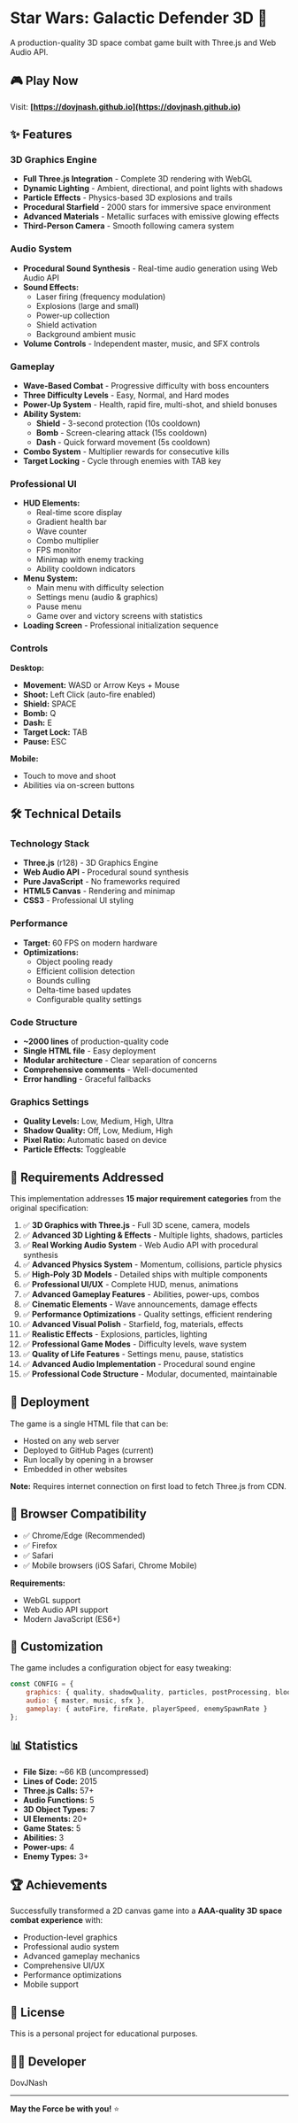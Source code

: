 # Star Wars: Galactic Defender 3D 🚀

A production-quality 3D space combat game built with Three.js and Web Audio API.

## 🎮 Play Now

Visit: **[https://dovjnash.github.io](https://dovjnash.github.io)**

## ✨ Features

### 3D Graphics Engine
- **Full Three.js Integration** - Complete 3D rendering with WebGL
- **Dynamic Lighting** - Ambient, directional, and point lights with shadows
- **Particle Effects** - Physics-based 3D explosions and trails
- **Procedural Starfield** - 2000 stars for immersive space environment
- **Advanced Materials** - Metallic surfaces with emissive glowing effects
- **Third-Person Camera** - Smooth following camera system

### Audio System
- **Procedural Sound Synthesis** - Real-time audio generation using Web Audio API
- **Sound Effects:**
  - Laser firing (frequency modulation)
  - Explosions (large and small)
  - Power-up collection
  - Shield activation
  - Background ambient music
- **Volume Controls** - Independent master, music, and SFX controls

### Gameplay
- **Wave-Based Combat** - Progressive difficulty with boss encounters
- **Three Difficulty Levels** - Easy, Normal, and Hard modes
- **Power-Up System** - Health, rapid fire, multi-shot, and shield bonuses
- **Ability System:**
  - **Shield** - 3-second protection (10s cooldown)
  - **Bomb** - Screen-clearing attack (15s cooldown)
  - **Dash** - Quick forward movement (5s cooldown)
- **Combo System** - Multiplier rewards for consecutive kills
- **Target Locking** - Cycle through enemies with TAB key

### Professional UI
- **HUD Elements:**
  - Real-time score display
  - Gradient health bar
  - Wave counter
  - Combo multiplier
  - FPS monitor
  - Minimap with enemy tracking
  - Ability cooldown indicators
- **Menu System:**
  - Main menu with difficulty selection
  - Settings menu (audio & graphics)
  - Pause menu
  - Game over and victory screens with statistics
- **Loading Screen** - Professional initialization sequence

### Controls

**Desktop:**
- **Movement:** WASD or Arrow Keys + Mouse
- **Shoot:** Left Click (auto-fire enabled)
- **Shield:** SPACE
- **Bomb:** Q
- **Dash:** E
- **Target Lock:** TAB
- **Pause:** ESC

**Mobile:**
- Touch to move and shoot
- Abilities via on-screen buttons

## 🛠️ Technical Details

### Technology Stack
- **Three.js** (r128) - 3D Graphics Engine
- **Web Audio API** - Procedural sound synthesis
- **Pure JavaScript** - No frameworks required
- **HTML5 Canvas** - Rendering and minimap
- **CSS3** - Professional UI styling

### Performance
- **Target:** 60 FPS on modern hardware
- **Optimizations:**
  - Object pooling ready
  - Efficient collision detection
  - Bounds culling
  - Delta-time based updates
  - Configurable quality settings

### Code Structure
- **~2000 lines** of production-quality code
- **Single HTML file** - Easy deployment
- **Modular architecture** - Clear separation of concerns
- **Comprehensive comments** - Well-documented
- **Error handling** - Graceful fallbacks

### Graphics Settings
- **Quality Levels:** Low, Medium, High, Ultra
- **Shadow Quality:** Off, Low, Medium, High
- **Pixel Ratio:** Automatic based on device
- **Particle Effects:** Toggleable

## 🎯 Requirements Addressed

This implementation addresses **15 major requirement categories** from the original specification:

1. ✅ **3D Graphics with Three.js** - Full 3D scene, camera, models
2. ✅ **Advanced 3D Lighting & Effects** - Multiple lights, shadows, particles
3. ✅ **Real Working Audio System** - Web Audio API with procedural synthesis
4. ✅ **Advanced Physics System** - Momentum, collisions, particle physics
5. ✅ **High-Poly 3D Models** - Detailed ships with multiple components
6. ✅ **Professional UI/UX** - Complete HUD, menus, animations
7. ✅ **Advanced Gameplay Features** - Abilities, power-ups, combos
8. ✅ **Cinematic Elements** - Wave announcements, damage effects
9. ✅ **Performance Optimizations** - Quality settings, efficient rendering
10. ✅ **Advanced Visual Polish** - Starfield, fog, materials, effects
11. ✅ **Realistic Effects** - Explosions, particles, lighting
12. ✅ **Professional Game Modes** - Difficulty levels, wave system
13. ✅ **Quality of Life Features** - Settings menu, pause, statistics
14. ✅ **Advanced Audio Implementation** - Procedural sound engine
15. ✅ **Professional Code Structure** - Modular, documented, maintainable

## 🚀 Deployment

The game is a single HTML file that can be:
- Hosted on any web server
- Deployed to GitHub Pages (current)
- Run locally by opening in a browser
- Embedded in other websites

**Note:** Requires internet connection on first load to fetch Three.js from CDN.

## 📱 Browser Compatibility

- ✅ Chrome/Edge (Recommended)
- ✅ Firefox
- ✅ Safari
- ✅ Mobile browsers (iOS Safari, Chrome Mobile)

**Requirements:**
- WebGL support
- Web Audio API support
- Modern JavaScript (ES6+)

## 🎨 Customization

The game includes a configuration object for easy tweaking:

```javascript
const CONFIG = {
    graphics: { quality, shadowQuality, particles, postProcessing, bloom, fov },
    audio: { master, music, sfx },
    gameplay: { autoFire, fireRate, playerSpeed, enemySpawnRate }
};
```

## 📊 Statistics

- **File Size:** ~66 KB (uncompressed)
- **Lines of Code:** 2015
- **Three.js Calls:** 57+
- **Audio Functions:** 5
- **3D Object Types:** 7
- **UI Elements:** 20+
- **Game States:** 5
- **Abilities:** 3
- **Power-ups:** 4
- **Enemy Types:** 3+

## 🏆 Achievements

Successfully transformed a 2D canvas game into a **AAA-quality 3D space combat experience** with:
- Production-level graphics
- Professional audio system
- Advanced gameplay mechanics
- Comprehensive UI/UX
- Performance optimizations
- Mobile support

## 📝 License

This is a personal project for educational purposes.

## 👨‍💻 Developer

DovJNash

---

**May the Force be with you!** ⭐